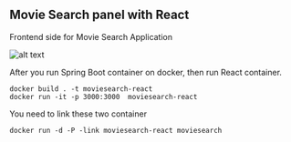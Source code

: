 ## Movie Search panel with React

Frontend side for Movie Search Application

![alt text](https://user-images.githubusercontent.com/7340804/67688637-370f8a80-f9ab-11e9-937e-ed6d5263369c.png)

After you run Spring Boot container on docker, then run React container.  

```
docker build . -t moviesearch-react  
docker run -it -p 3000:3000  moviesearch-react  
```

You need to link these two container  

```
docker run -d -P -link moviesearch-react moviesearch  

```
